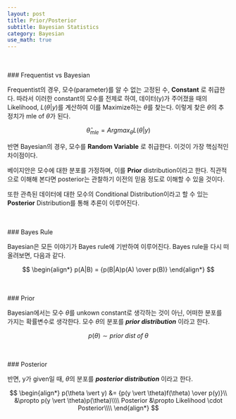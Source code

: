 ```yaml
---
layout: post
title: Prior/Posterior
subtitle: Bayesian Statistics
category: Bayesian
use_math: true
---
```


<br>
<br>
### Frequentist vs Bayesian

Frequentist의 경우, 모수(parameter)를 알 수 없는 고정된 수, __Constant__ 로 취급한다. 따라서 이러한 constant의 모수를 전제로 하여, 데이터(y)가 주어졌을 때의 Likelihood, $L(\theta \vert y)$를 계산하여 이를 Maximize하는 $\theta$를 찾는다. 이렇게 찾은 $\theta$의 추정치가 mle of $\theta$가 된다.

$$\hat \theta_{mle} = Argmax_{\theta} L(\theta \vert y)$$

반면 Bayesian의 경우, 모수를 __Random Variable__ 로 취급한다. 이것이 가장 핵심적인 차이점이다.

베이지안은 모수에 대한 분포를 가정하며, 이를 __Prior__ distribution이라고 한다. 직관적으로 이해해 본다면 posterior는 관찰하기 이전의 믿음 정도로 이해할 수 있을 것이다.

또한 관측된 데이터에 대한 모수의 Conditional Distribution이라고 할 수 있는 __Posterior__ Distribution를 통해 추론이 이루어진다.

<br>
<br>
### Bayes Rule

Bayesian은 모든 이야기가 Bayes rule에 기반하여 이루어진다. Bayes rule을 다시 떠올려보면, 다음과 같다.

$$
\begin{align*}
p(A|B) = {p(B|A)p(A) \over p(B)}
\end{align*}
$$

<br>
<br>
### Prior

Bayesian에서는 모수 $\theta$를 unkown constant로 생각하는 것이 아닌, 어떠한 분포를 가지는 확률변수로 생각한다. 모수 $\theta$의 분포를 ___prior distribution___ 이라고 한다.

$$p(\theta) \sim prior\;dist\;of\;\theta$$

<br>
<br>
### Posterior

반면, y가 given일 때, $\theta$의 분포를 ___posterior distribution___ 이라고 한다.

$$
\begin{align*}
p(\theta \vert y) &= {p(y \vert \theta)f(\theta) \over p(y)}\\
&\propto p(y \vert \theta)p(\theta)\\\\
Posterior &\propto Likelihood \cdot Posterior\\\\
\end{align*}
$$

<br>
<br>
